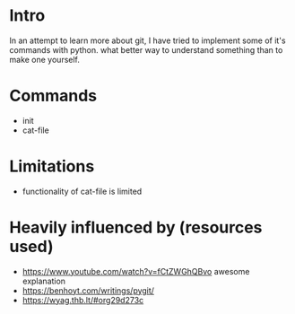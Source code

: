 # Intro
In an attempt to learn more about git, I have tried to implement some of it's commands with python.
what better way to understand something than to make one yourself.

# Commands
- init
- cat-file

# Limitations
- functionality of cat-file is limited

# Heavily influenced by (resources used)
- https://www.youtube.com/watch?v=fCtZWGhQBvo awesome explanation
- https://benhoyt.com/writings/pygit/
- https://wyag.thb.lt/#org29d273c